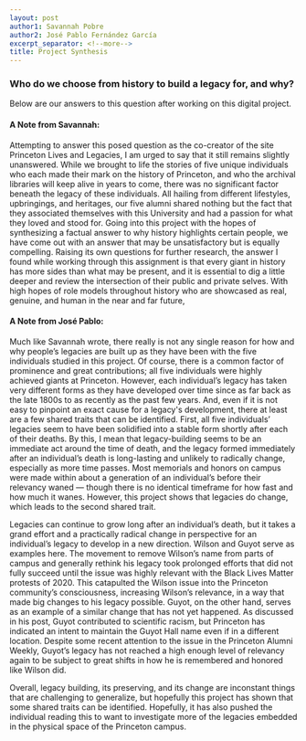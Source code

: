 ```yaml
---
layout: post
author1: Savannah Pobre
author2: José Pablo Fernández García
excerpt_separator: <!--more-->
title: Project Synthesis
---
```


### Who do we choose from history to build a legacy for, and why? ###
<!--more-->

Below are our answers to this question after working on this digital project.

#### A Note from Savannah: ####
Attempting to answer this posed question as the co-creator of the site Princeton Lives and Legacies, I am urged to say that it still remains slightly unanswered. While we brought to life the stories of five unique individuals who each made their mark on the history of Princeton, and who the archival libraries will keep alive in years to come, there was no significant factor beneath the legacy of these individuals. All hailing from different lifestyles, upbringings, and heritages, our five alumni shared nothing but the fact that they associated themselves with this University and had a passion for what they loved and stood for. Going into this project with the hopes of synthesizing a factual answer to why history highlights certain people, we have come out with an answer that may be unsatisfactory but is equally compelling. Raising its own questions for further research, the answer I found while working through this assignment is that every giant in history has more sides than what may be present, and it is essential to dig a little deeper and review the intersection of their public and private selves. With high hopes of role models throughout history who are showcased as real, genuine, and human in the near and far future,

#### A Note from José Pablo: ####
Much like Savannah wrote, there really is not any single reason for how and why people’s legacies are built up as they have been with the five individuals studied in this project. Of course, there is a common factor of prominence and great contributions; all five individuals were highly achieved giants at Princeton. However, each individual’s legacy has taken very different forms as they have developed over time since as far back as the late 1800s to as recently as the past few years. And, even if it is not easy to pinpoint an exact cause for a legacy's development, there at least are a few shared traits that can be identified. First, all five individuals’ legacies seem to have been solidified into a stable form shortly after each of their deaths. By this, I mean that legacy-building seems to be an immediate act around the time of death, and the legacy formed immediately after an individual’s death is long-lasting and unlikely to radically change, especially as more time passes. Most memorials and honors on campus were made within about a generation of an individual’s before their relevancy waned — though there is no identical timeframe for how fast and how much it wanes. However, this project shows that legacies do change, which leads to the second shared trait.

Legacies can continue to grow long after an individual’s death, but it takes a grand effort and a practically radical change in perspective for an individual’s legacy to develop in a new direction. Wilson and Guyot serve as examples here. The movement to remove Wilson’s name from parts of campus and generally rethink his legacy took prolonged efforts that did not fully succeed until the issue was highly relevant with the Black Lives Matter protests of 2020. This catapulted the Wilson issue into the Princeton community’s consciousness, increasing Wilson’s relevance, in a way that made big changes to his legacy possible. Guyot, on the other hand, serves as an example of a similar change that has not yet happened. As discussed in his post, Guyot contributed to scientific racism, but Princeton has indicated an intent to maintain the Guyot Hall name even if in a different location. Despite some recent attention to the issue in the Princeton Alumni Weekly, Guyot’s legacy has not reached a high enough level of relevancy again to be subject to great shifts in how he is remembered and honored like Wilson did.

Overall, legacy building, its preserving, and its change are inconstant things that are challenging to generalize, but hopefully this project has shown that some shared traits can be identified. Hopefully, it has also pushed the individual reading this to want to investigate more of the legacies embedded in the physical space of the Princeton campus. 
